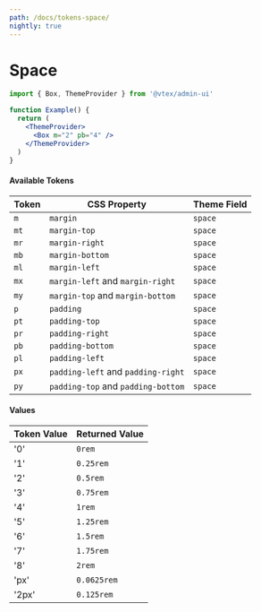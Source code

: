 ```yaml
---
path: /docs/tokens-space/
nightly: true
---
```


# Space

```jsx
import { Box, ThemeProvider } from '@vtex/admin-ui'

function Example() {
  return (
    <ThemeProvider>
      <Box m="2" pb="4" />
    </ThemeProvider>
  )
}
```

#### Available Tokens

| Token | CSS Property                       | Theme Field |
| ----- | ---------------------------------- | ----------- |
| `m`   | `margin`                           | `space`     |
| `mt`  | `margin-top`                       | `space`     |
| `mr`  | `margin-right`                     | `space`     |
| `mb`  | `margin-bottom`                    | `space`     |
| `ml`  | `margin-left`                      | `space`     |
| `mx`  | `margin-left` and `margin-right`   | `space`     |
| `my`  | `margin-top` and `margin-bottom`   | `space`     |
| `p`   | `padding`                          | `space`     |
| `pt`  | `padding-top`                      | `space`     |
| `pr`  | `padding-right`                    | `space`     |
| `pb`  | `padding-bottom`                   | `space`     |
| `pl`  | `padding-left`                     | `space`     |
| `px`  | `padding-left` and `padding-right` | `space`     |
| `py`  | `padding-top` and `padding-bottom` | `space`     |

#### Values

| Token Value | Returned Value |
| ----------- | -------------- |
| '0'         | `0rem`         |
| '1'         | `0.25rem`      |
| '2'         | `0.5rem`       |
| '3'         | `0.75rem`      |
| '4'         | `1rem`         |
| '5'         | `1.25rem`      |
| '6'         | `1.5rem`       |
| '7'         | `1.75rem`      |
| '8'         | `2rem`         |
| 'px'        | `0.0625rem`    |
| '2px'       | `0.125rem`     |
